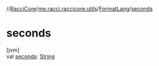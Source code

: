 //[RacciCore](../../../index.md)/[me.racci.raccicore.utils](../index.md)/[FormatLang](index.md)/[seconds](seconds.md)

# seconds

[jvm]\
val [seconds](seconds.md): [String](https://kotlinlang.org/api/latest/jvm/stdlib/kotlin/-string/index.html)
